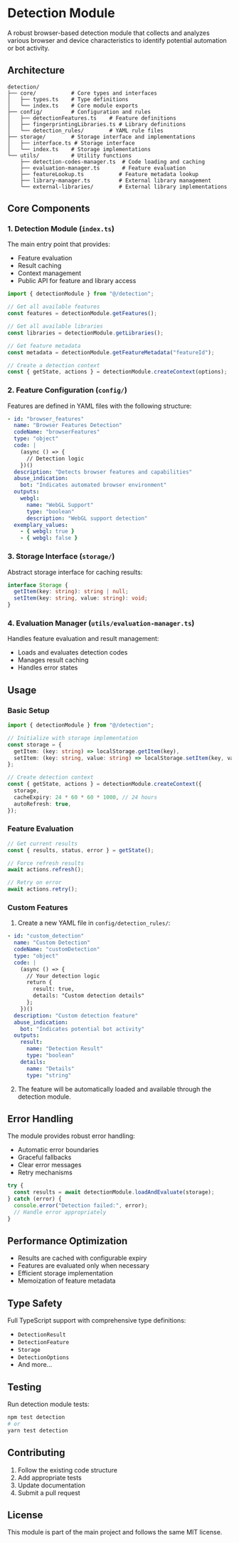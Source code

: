 # Detection Module

A robust browser-based detection module that collects and analyzes various browser and device characteristics to identify potential automation or bot activity.

## Architecture

```
detection/
├── core/           # Core types and interfaces
│   ├── types.ts    # Type definitions
│   └── index.ts    # Core module exports
├── config/         # Configuration and rules
│   ├── detectionFeatures.ts    # Feature definitions
│   ├── fingerprintingLibraries.ts # Library definitions
│   └── detection_rules/        # YAML rule files
├── storage/        # Storage interface and implementations
│   ├── interface.ts # Storage interface
│   └── index.ts    # Storage implementations
└── utils/          # Utility functions
    ├── detection-codes-manager.ts  # Code loading and caching
    ├── evaluation-manager.ts       # Feature evaluation
    ├── featureLookup.ts           # Feature metadata lookup
    ├── library-manager.ts         # External library management
    └── external-libraries/        # External library implementations
```

## Core Components

### 1. Detection Module (`index.ts`)

The main entry point that provides:

- Feature evaluation
- Result caching
- Context management
- Public API for feature and library access

```typescript
import { detectionModule } from "@/detection";

// Get all available features
const features = detectionModule.getFeatures();

// Get all available libraries
const libraries = detectionModule.getLibraries();

// Get feature metadata
const metadata = detectionModule.getFeatureMetadata("featureId");

// Create a detection context
const { getState, actions } = detectionModule.createContext(options);
```

### 2. Feature Configuration (`config/`)

Features are defined in YAML files with the following structure:

```yaml
- id: "browser_features"
  name: "Browser Features Detection"
  codeName: "browserFeatures"
  type: "object"
  code: |
    (async () => {
      // Detection logic
    })()
  description: "Detects browser features and capabilities"
  abuse_indication:
    bot: "Indicates automated browser environment"
  outputs:
    webgl:
      name: "WebGL Support"
      type: "boolean"
      description: "WebGL support detection"
  exemplary_values:
    - { webgl: true }
    - { webgl: false }
```

### 3. Storage Interface (`storage/`)

Abstract storage interface for caching results:

```typescript
interface Storage {
  getItem(key: string): string | null;
  setItem(key: string, value: string): void;
}
```

### 4. Evaluation Manager (`utils/evaluation-manager.ts`)

Handles feature evaluation and result management:

- Loads and evaluates detection codes
- Manages result caching
- Handles error states

## Usage

### Basic Setup

```typescript
import { detectionModule } from "@/detection";

// Initialize with storage implementation
const storage = {
  getItem: (key: string) => localStorage.getItem(key),
  setItem: (key: string, value: string) => localStorage.setItem(key, value),
};

// Create detection context
const { getState, actions } = detectionModule.createContext({
  storage,
  cacheExpiry: 24 * 60 * 60 * 1000, // 24 hours
  autoRefresh: true,
});
```

### Feature Evaluation

```typescript
// Get current results
const { results, status, error } = getState();

// Force refresh results
await actions.refresh();

// Retry on error
await actions.retry();
```

### Custom Features

1. Create a new YAML file in `config/detection_rules/`:

```yaml
- id: "custom_detection"
  name: "Custom Detection"
  codeName: "customDetection"
  type: "object"
  code: |
    (async () => {
      // Your detection logic
      return {
        result: true,
        details: "Custom detection details"
      };
    })()
  description: "Custom detection feature"
  abuse_indication:
    bot: "Indicates potential bot activity"
  outputs:
    result:
      name: "Detection Result"
      type: "boolean"
    details:
      name: "Details"
      type: "string"
```

2. The feature will be automatically loaded and available through the detection module.

## Error Handling

The module provides robust error handling:

- Automatic error boundaries
- Graceful fallbacks
- Clear error messages
- Retry mechanisms

```typescript
try {
  const results = await detectionModule.loadAndEvaluate(storage);
} catch (error) {
  console.error("Detection failed:", error);
  // Handle error appropriately
}
```

## Performance Optimization

- Results are cached with configurable expiry
- Features are evaluated only when necessary
- Efficient storage implementation
- Memoization of feature metadata

## Type Safety

Full TypeScript support with comprehensive type definitions:

- `DetectionResult`
- `DetectionFeature`
- `Storage`
- `DetectionOptions`
- And more...

## Testing

Run detection module tests:

```bash
npm test detection
# or
yarn test detection
```

## Contributing

1. Follow the existing code structure
2. Add appropriate tests
3. Update documentation
4. Submit a pull request

## License

This module is part of the main project and follows the same MIT license.

